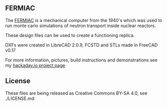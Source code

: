 FERMIAC
-------

The [FERMIAC](https://en.wikipedia.org/wiki/FERMIAC) is a mechanical computer from the 1940's which was used to run monte carlo simulations of neutron transport inside nuclear reactors.

These design files can be used to create a functioning replica.

DXFs were created in LibreCAD 2.0.9, FCSTD and STLs made in FreeCAD v0.17

For more information, pictures, build instructions and demonstrations see my [hackaday.io project page](https://hackaday.io/project/16655-fermihack)


License
-------

These files are being released as Creative Commons BY-SA 4.0, see ./LICENSE.md
